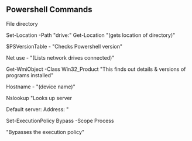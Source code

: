 ## Powershell Commands

File directory

Set-Location -Path "drive:\"
Get-Location "(gets location of directory)"

$PSVersionTable - "Checks Powershell version"

Net use - "(Lists network drives connected)"

Get-WmiObject -Class Win32_Product
"This finds out details & versions of programs installed"

Hostname - "(device name)"

Nslookup
"Looks up server

Default server:
Address: "

Set-ExecutionPolicy Bypass -Scope Process

"Bypasses the execution policy"

